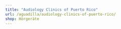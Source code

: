 ```yaml
---
title: "Audiology Clinics of Puerto Rico"
url: /aguadilla/audiology-clinics-of-puerto-rico/
shop: Hörgeräte
---
```

